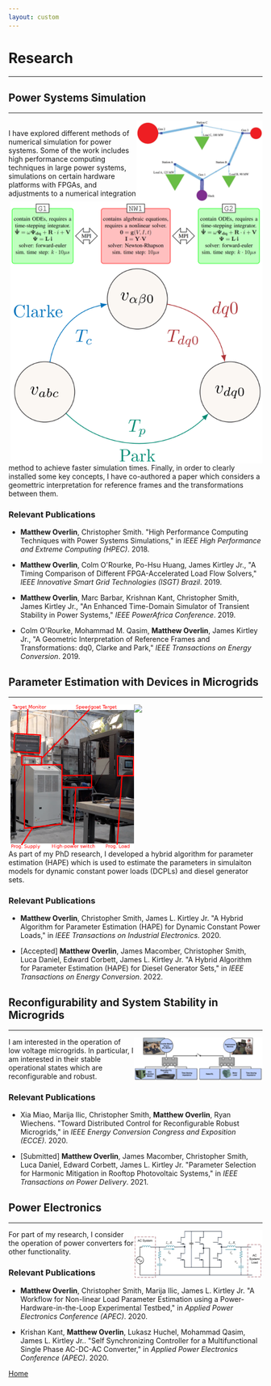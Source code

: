 ```yaml
---
layout: custom
---
```


# Research
---

## Power Systems Simulation
---

<img align="right" width="250" src="./pictures/Enhanced_Sim_PowerAfrica.png">
<img align="right" width="500" src="./pictures/HPEC_diagram.png">
<img align="right" width="500" src="./pictures/Colm_dq0_geometric.png">

<br />
I have explored different methods of numerical simulation for power systems.  Some of the work includes high performance computing techniques in large power systems, simulations on certain hardware platforms with FPGAs, and adjustments to a numerical integration method to achieve faster simulation times.  Finally, in order to clearly installed some key concepts, I have co-authored a paper which considers a geomettric interpretation for reference frames and the transformations between them.

### Relevant Publications

<!-- HPEC Supercloud, High-performance computing techniques in power systems -->
* **Matthew Overlin**, Christopher Smith.  "High Performance Computing Techniques with Power Systems Simulations," in _IEEE High Performance and Extreme Computing (HPEC)_.  2018.

<!-- FPGA Load flow -->
* **Matthew Overlin**, Colm O'Rourke, Po-Hsu Huang, James Kirtley Jr., "A Timing Comparison of Different FPGA-Accelerated Load Flow Solvers," _IEEE Innovative Smart Grid Technologies (ISGT) Brazil_.  2019.

<!-- SM, network, DAE's, WECC 9-bus network. -->
* **Matthew Overlin**, Marc Barbar, Krishnan Kant, Christopher Smith, James Kirtley Jr., "An Enhanced Time-Domain Simulator of Transient Stability in Power Systems," _IEEE PowerAfrica Conference_.  2019.

<!-- Geometric DQ0 transformations, Colm O'Rourke -->
* Colm O'Rourke, Mohammad M. Qasim, **Matthew Overlin**, James Kirtley Jr., "A Geometric Interpretation of Reference Frames and Transformations: dq0, Clarke and Park," _IEEE Transactions on Energy Conversion_.  2019.


## Parameter Estimation with Devices in Microgrids
---

<img align="right" width="255" src="./pictures/CPL_MG_annotated.png">
<img align="right" width="245" src="./pictures/experimental_Set_Up_right_half.png">
<!-- <img align="right" width="250" src="./pictures/prog_load_connected_outside.png"> -->
<!-- <img align="right" width="250" src="./pictures/MEP_802A_5k_TQG.png"> -->

<br />
<br />
As part of my PhD research, I developed a hybrid algorithm for parameter estimation (HAPE) which is used to estimate the parameters in simulaiton models for dynamic constant power loads (DCPLs) and diesel generator sets. 

### Relevant Publications

<!-- IEEE Transactions on Industrial Electronics, Load Identification -->
* **Matthew Overlin**, Christopher Smith, James L. Kirtley Jr.  "A Hybrid Algorithm for Parameter Estimation (HAPE) for Dynamic Constant Power Loads," in _IEEE Transactions on Industrial Electronics_.  2020.

<!-- IEEE Transactions on Energy Conversion, TQG diesel genset parameter estimation. -->
* [Accepted] **Matthew Overlin**, James Macomber, Christopher Smith, Luca Daniel, Edward Corbett, James L. Kirtley Jr.  "A Hybrid Algorithm for Parameter Estimation (HAPE) for Diesel Generator Sets," in _IEEE Transactions on Energy Conversion_.  2022.


## Reconfigurability and System Stability in Microgrids
---

<img align="right" width="255" src="./pictures/Reconfigurable_microgrids_Xia_ECCE.png">

I am interested in the operation of low voltage microgrids.  In particular, I am interested in their stable operational states which are reconfigurable and robust.

### Relevant Publications

<!-- Paper from Xia, SM PHiL work -->
* Xia Miao, Marija Ilic, Christopher Smith, **Matthew Overlin**, Ryan Wiechens.  "Toward Distributed Control for Reconfigurable Robust Microgrids," in _IEEE Energy Conversion Congress and Exposition (ECCE)_.  2020.

<!-- IEEE Transactions on Power Delivery, Solar APF paper. -->
* [Submitted] **Matthew Overlin**, James Macomber, Christopher Smith, Luca Daniel, Edward Corbett, James L. Kirtley Jr.  "Parameter Selection for Harmonic Mitigation in Rooftop Photovoltaic Systems," in _IEEE Transactions on Power Delivery_.  2021.


## Power Electronics
---

<img align="right" width="255" src="./pictures/AC_AC_converter_Kant_APEC.png">

For part of my research, I consider the operation of power converters for other functionality.


### Relevant Publications

<!-- APEC Load Identification -->
* **Matthew Overlin**, Christopher Smith, Marija Ilic, James L. Kirtley Jr.  "A Workflow for Non-linear Load Parameter Estimation using a Power-Hardware-in-the-Loop Experimental Testbed," in _Applied Power Electronics Conference (APEC)_.  2020.

<!-- APEC multi-functional AC-AC converter -->
* Krishan Kant, **Matthew Overlin**, Lukasz Huchel, Mohammad Qasim, James L. Kirtley Jr..  "Self Synchronizing Controller for a Multifunctional Single Phase AC-DC-AC Converter," in _Applied Power Electronics Conference (APEC)_.  2020.


[Home](./)
